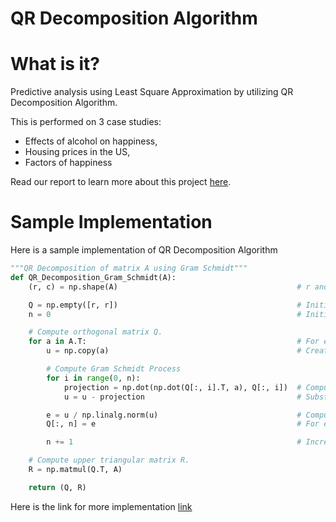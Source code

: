 # QR Decomposition Algorithm

# What is it?

Predictive analysis using Least Square Approximation by utilizing QR Decomposition Algorithm.

This is performed on 3 case studies:
- Effects of alcohol on happiness, 
- Housing prices in the US,
- Factors of happiness

Read our report to learn more about this project [here](https://github.com/albertarielw/qr-decomposition-prediction/blob/main/Group%20Report.pdf).

# Sample Implementation

Here is a sample implementation of QR Decomposition Algorithm

```python
"""QR Decomposition of matrix A using Gram Schmidt"""
def QR_Decomposition_Gram_Schmidt(A):                           
    (r, c) = np.shape(A)                                        # r and c are number of rows and columns of A respectively

    Q = np.empty([r, r])                                        # Initialize an empty orthogonal matrix Q
    n = 0                                                       # Initialize column counter n to compute projection in Gram Schmidt process

    # Compute orthogonal matrix Q.
    for a in A.T:                                               # For every row a in Transpose of a
        u = np.copy(a)                                          # Create a matrix u which is a copy of a

        # Compute Gram Schmidt Process
        for i in range(0, n):                             
            projection = np.dot(np.dot(Q[:, i].T, a), Q[:, i])  # Compute the i-th projection in the Gram Schmidt Process
            u = u - projection                                  # Substract u by the i-th projection in the Gram Schmidt Process

        e = u / np.linalg.norm(u)                               # Compute othonormal basis e
        Q[:, n] = e                                             # For every row, from column n to the end assign the value of e

        n += 1                                                  # Increase columns counter.

    # Compute upper triangular matrix R.
    R = np.matmul(Q.T, A) 

    return (Q, R)     
```

Here is the link for more implementation [link](https://github.com/albertarielw/qr-decomposition-prediction/blob/main/code/QR%20Decomposition%20(Our%20Own%20Implementation).py)
